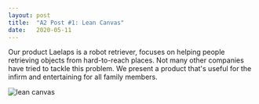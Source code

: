 ```yaml
---
layout: post
title:  "A2 Post #1: Lean Canvas"
date:   2020-05-11
---
```


Our product Laelaps is a robot retriever, focuses on helping people retrieving objects from hard-to-reach places. Not many other companies have tried to tackle this problem. We present a product that's useful for the infirm and entertaining for all family members. 

![lean canvas](https://starry97.github.io/cse481c-project/assets/a2-post1.jpg)  
